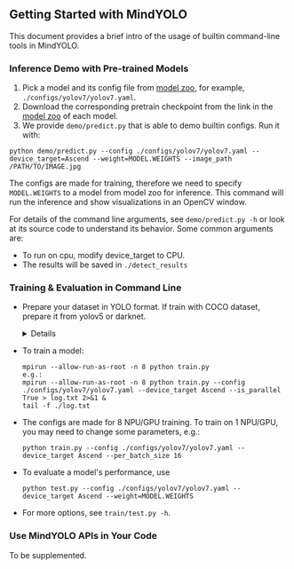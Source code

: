 ## Getting Started with MindYOLO

This document provides a brief intro of the usage of builtin command-line tools in MindYOLO.

### Inference Demo with Pre-trained Models

1. Pick a model and its config file from
  [model zoo](MODEL_ZOO.md),
  for example, `./configs/yolov7/yolov7.yaml`.
2. Download the corresponding pretrain checkpoint from the link in the [model zoo](MODEL_ZOO.md) of each model.
3. We provide `demo/predict.py` that is able to demo builtin configs. Run it with:

```
python demo/predict.py --config ./configs/yolov7/yolov7.yaml --device_target=Ascend --weight=MODEL.WEIGHTS --image_path /PATH/TO/IMAGE.jpg
```

The configs are made for training, therefore we need to specify `MODEL.WEIGHTS` to a model from model zoo for inference.
This command will run the inference and show visualizations in an OpenCV window.

For details of the command line arguments, see `demo/predict.py -h` or look at its source code
to understand its behavior. Some common arguments are:
* To run on cpu, modify device_target to CPU.
* The results will be saved in `./detect_results`

### Training & Evaluation in Command Line

* Prepare your dataset in YOLO format. If train with COCO dataset, prepare it from yolov5 or darknet.
  
  <details onclose>

  ```
    coco/
      {train,val}2017.txt
      annotations/
        instances_{train,val}2017.json
      images/
        {train,val}2017/
            00000001.jpg
            ...
            # image files that are mentioned in the corresponding train/val2017.txt
      labels/
        {train,val}2017/
            00000001.txt
            ...
            # label files that are mentioned in the corresponding train/val2017.txt
  ```
  </details>

* To train a model:
  ```
  mpirun --allow-run-as-root -n 8 python train.py
  e.g.:
  mpirun --allow-run-as-root -n 8 python train.py --config ./configs/yolov7/yolov7.yaml --device_target Ascend --is_parallel True > log.txt 2>&1 &
  tail -f ./log.txt
  ```

* The configs are made for 8 NPU/GPU training.
To train on 1 NPU/GPU, you may need to change some parameters, e.g.:
  ```
  python train.py --config ./configs/yolov7/yolov7.yaml --device_target Ascend --per_batch_size 16
  ```

* To evaluate a model's performance, use
  ```
  python test.py --config ./configs/yolov7/yolov7.yaml --device_target Ascend --weight=MODEL.WEIGHTS
  ```

* For more options, see `train/test.py -h`.


### Use MindYOLO APIs in Your Code

To be supplemented.
